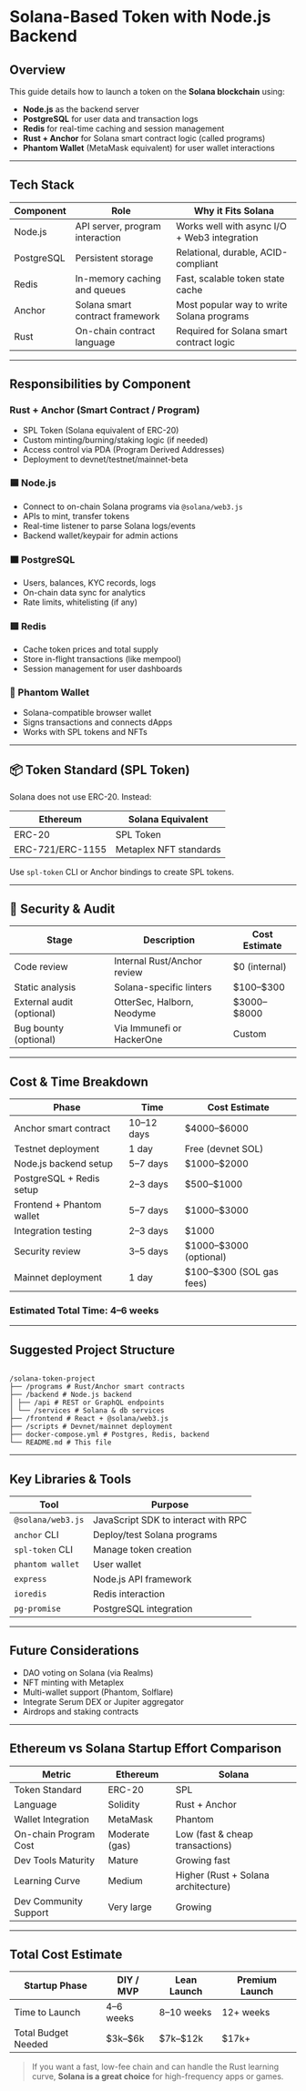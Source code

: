 # Solana-Based Token with Node.js Backend

## Overview

This guide details how to launch a token on the **Solana blockchain** using:

- **Node.js** as the backend server
- **PostgreSQL** for user data and transaction logs
- **Redis** for real-time caching and session management
- **Rust + Anchor** for Solana smart contract logic (called programs)
- **Phantom Wallet** (MetaMask equivalent) for user wallet interactions

---

## Tech Stack

| Component  | Role                            | Why it Fits Solana                           |
| ---------- | ------------------------------- | -------------------------------------------- |
| Node.js    | API server, program interaction | Works well with async I/O + Web3 integration |
| PostgreSQL | Persistent storage              | Relational, durable, ACID-compliant          |
| Redis      | In-memory caching and queues    | Fast, scalable token state cache             |
| Anchor     | Solana smart contract framework | Most popular way to write Solana programs    |
| Rust       | On-chain contract language      | Required for Solana smart contract logic     |

---

## Responsibilities by Component

### Rust + Anchor (Smart Contract / Program)

- SPL Token (Solana equivalent of ERC-20)
- Custom minting/burning/staking logic (if needed)
- Access control via PDA (Program Derived Addresses)
- Deployment to devnet/testnet/mainnet-beta

### 🟦 Node.js

- Connect to on-chain Solana programs via `@solana/web3.js`
- APIs to mint, transfer tokens
- Real-time listener to parse Solana logs/events
- Backend wallet/keypair for admin actions

### 🟧 PostgreSQL

- Users, balances, KYC records, logs
- On-chain data sync for analytics
- Rate limits, whitelisting (if any)

### 🟥 Redis

- Cache token prices and total supply
- Store in-flight transactions (like mempool)
- Session management for user dashboards

### 🧩 Phantom Wallet

- Solana-compatible browser wallet
- Signs transactions and connects dApps
- Works with SPL tokens and NFTs

---

## 📦 Token Standard (SPL Token)

Solana does not use ERC-20. Instead:

| Ethereum         | Solana Equivalent      |
| ---------------- | ---------------------- |
| ERC-20           | SPL Token              |
| ERC-721/ERC-1155 | Metaplex NFT standards |

Use `spl-token` CLI or Anchor bindings to create SPL tokens.

---

## 🔐 Security & Audit

| Stage                     | Description                 | Cost Estimate  |
| ------------------------- | --------------------------- | -------------- |
| Code review               | Internal Rust/Anchor review | \$0 (internal) |
| Static analysis           | Solana-specific linters     | \$100–\$300    |
| External audit (optional) | OtterSec, Halborn, Neodyme  | \$3000–\$8000  |
| Bug bounty (optional)     | Via Immunefi or HackerOne   | Custom         |

---

## Cost & Time Breakdown

| Phase                     | Time      | Cost Estimate              |
| ------------------------- | --------- | -------------------------- |
| Anchor smart contract     | 10–12 days| \$4000–\$6000              |
| Testnet deployment        | 1 day     | Free (devnet SOL)          |
| Node.js backend setup     | 5–7 days  | \$1000–\$2000              |
| PostgreSQL + Redis setup  | 2–3 days  | \$500–\$1000               |
| Frontend + Phantom wallet | 5–7 days  | \$1000–\$3000              |
| Integration testing       | 2–3 days  | \$1000                     |
| Security review           | 3–5 days  | \$1000–\$3000 (optional)   |
| Mainnet deployment        | 1 day     | \$100–\$300 (SOL gas fees) |

### Estimated Total Time: 4–6 weeks

---

## Suggested Project Structure

```

/solana-token-project
├── /programs # Rust/Anchor smart contracts
├── /backend # Node.js backend
│ ├── /api # REST or GraphQL endpoints
│ └── /services # Solana & db services
├── /frontend # React + @solana/web3.js
├── /scripts # Devnet/mainnet deployment
├── docker-compose.yml # Postgres, Redis, backend
└── README.md # This file

```

---

## Key Libraries & Tools

| Tool              | Purpose                             |
| ----------------- | ----------------------------------- |
| `@solana/web3.js` | JavaScript SDK to interact with RPC |
| `anchor` CLI      | Deploy/test Solana programs         |
| `spl-token` CLI   | Manage token creation               |
| `phantom wallet`  | User wallet                         |
| `express`         | Node.js API framework               |
| `ioredis`         | Redis interaction                   |
| `pg-promise`      | PostgreSQL integration              |

---

## Future Considerations

- DAO voting on Solana (via Realms)
- NFT minting with Metaplex
- Multi-wallet support (Phantom, Solflare)
- Integrate Serum DEX or Jupiter aggregator
- Airdrops and staking contracts

---

## Ethereum vs Solana Startup Effort Comparison

| Metric                | Ethereum       | Solana                              |
| --------------------- | -------------- | ----------------------------------- |
| Token Standard        | ERC-20         | SPL                                 |
| Language              | Solidity       | Rust + Anchor                       |
| Wallet Integration    | MetaMask       | Phantom                             |
| On-chain Program Cost | Moderate (gas) | Low (fast & cheap transactions)     |
| Dev Tools Maturity    | Mature         | Growing fast                        |
| Learning Curve        | Medium         | Higher (Rust + Solana architecture) |
| Dev Community Support | Very large     | Growing                             |

---

## Total Cost Estimate

| Startup Phase       | DIY / MVP | Lean Launch | Premium Launch |
| ------------------- | --------- | ----------- | -------------- |
| Time to Launch      | 4–6 weeks | 8–10 weeks  | 12+ weeks      |
| Total Budget Needed | \$3k–\$6k | \$7k–\$12k  | \$17k+         |

> If you want a fast, low-fee chain and can handle the Rust learning curve, **Solana is a great choice** for high-frequency apps or games.
